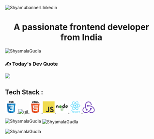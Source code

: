 ![ShyamubannerLInkedin](https://github.com/ShyamalaGudla/ShyamalaGudla/assets/132971431/a0022d7f-831a-49df-8d84-356902f062e3)



<h1 align="center"> A passionate frontend developer from India</h1>

<p align="left"> <img src="https://komarev.com/ghpvc/?username=ShyamalaGudla&label=Profile%20views&color=0e75b6&style=flat" alt="ShyamalaGudla" /> </p>

### ✍️ Today's Dev Quote
![](https://quotes-github-readme.vercel.app/api?type=horizontal&theme=radical)


<h2 align="left">Tech Stack :</h3>
<p align="left"> <a href="https://www.w3schools.com/css/" target="_blank" rel="noreferrer"> <img src="https://raw.githubusercontent.com/devicons/devicon/master/icons/css3/css3-original-wordmark.svg" alt="css3" width="40" height="40"/> </a> <a href="https://git-scm.com/" target="_blank" rel="noreferrer"> <img src="https://www.vectorlogo.zone/logos/git-scm/git-scm-icon.svg" alt="git" width="40" height="40"/> </a> <a href="https://www.w3.org/html/" target="_blank" rel="noreferrer"> <img src="https://raw.githubusercontent.com/devicons/devicon/master/icons/html5/html5-original-wordmark.svg" alt="html5" width="40" height="40"/> </a> <a href="https://developer.mozilla.org/en-US/docs/Web/JavaScript" target="_blank" rel="noreferrer"> <img src="https://raw.githubusercontent.com/devicons/devicon/master/icons/javascript/javascript-original.svg" alt="javascript" width="40" height="40"/> </a> <a href="https://nodejs.org" target="_blank" rel="noreferrer"> <img src="https://raw.githubusercontent.com/devicons/devicon/master/icons/nodejs/nodejs-original-wordmark.svg" alt="nodejs" width="40" height="40"/> </a> <a href="https://reactjs.org/" target="_blank" rel="noreferrer"> <img src="https://raw.githubusercontent.com/devicons/devicon/master/icons/react/react-original-wordmark.svg" alt="react" width="40" height="40"/> </a> <a href="https://redux.js.org" target="_blank" rel="noreferrer"> <img src="https://raw.githubusercontent.com/devicons/devicon/master/icons/redux/redux-original.svg" alt="redux" width="40" height="40"/> </a> </p>

<p><img align="left" src="https://github-readme-stats.vercel.app/api/top-langs?username=ShyamalaGudla&show_icons=true&locale=en&layout=compact" alt="ShyamalaGudla" /></p>

<p>&nbsp;<img align="center" src="https://github-readme-stats.vercel.app/api?username=ShyamalaGudla&show_icons=true&locale=en" alt="ShyamalaGudla" /></p>

<p><img align="center" src="https://github-readme-streak-stats.herokuapp.com/?user=ShyamalaGudla&" alt="ShyamalaGudla" /></p>





